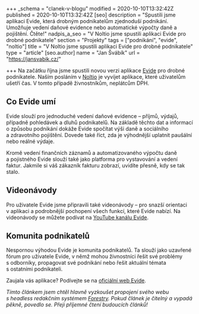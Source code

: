 +++
_schema = "clanek-v-blogu"
modified = 2020-10-10T13:32:42Z
published = 2020-10-10T13:32:42Z
[seo]
description = "Spustili jsme aplikaci Evide, která drobným podnikatelům zjednoduší podnikání. Umožňuje vedení daňové evidence nebo automatické výpočty daně a pojištění. Čtěte!"
nadpis_a_seo = "V Noltio jsme spustili aplikaci Evide pro drobné podnikatele"
section = "Projekty"
tags = ["podnikání", "evide", "noltio"]
title = "V Noltio jsme spustili aplikaci Evide pro drobné podnikatele"
type = "article"
[seo.author]
name = "Jan Švábík"
url = "https://jansvabik.cz/"

+++
Na začátku října jsme spustili novou verzi aplikace [Evide](https://evide.cz/) pro drobné podnikatele. Naším posláním v [Noltio](https://noltio.com/) je vyvíjet aplikace, které uživatelům ušetří čas. V tomto případě živnostníkům, neplátcům DPH.

## Co Evide umí

Evide slouží pro jednoduché vedení daňové evidence – příjmů, výdajů, případně pohledávek a dluhů podnikatelů. Na základě těchto dat a informací o způsobu podnikání dokáže Evide spočítat výši daně a sociálního a zdravotního pojištění. Dovede také říct, zda je výhodnější uplatnit paušální nebo reálné výdaje.

Kromě vedení finančních záznamů a automatizovaného výpočtu daně a pojistného Evide slouží také jako platforma pro vystavování a vedení faktur. Jakmile si váš zákazník fakturu zobrazí, uvidíte přesně, kdy se tak stalo.

## Videonávody

Pro uživatele Evide jsme připravili také videonávody – pro snazší orientaci v aplikaci a podrobnější pochopení všech funkcí, které Evide nabízí. Na videonávody se můžete podívat na [YouTube kanálu Evide](https://www.youtube.com/channel/UCHyurXjQogREIfkKOVdRHKA).

## Komunita podnikatelů

Nespornou výhodou Evide je komunita podnikatelů. Ta slouží jako uzavřené fórum pro uživatele Evide, v němž mohou živnostníci řešit své problémy s odborníky, propagovat své podnikání nebo řešit aktuální témata s ostatními podnikateli.

Zaujala vás aplikace? Podívejte se na [oficiální web Evide](https://evide.cz/).

_Tímto článkem jsem chtěl hlavně vyzkoušet propojení svého webu s headless redakčním systémem_ [_Forestry_](https://forestry.io/)_. Pokud článek je čitelný a vypadá pěkně, povedlo se. Přeji příjemné čtení budoucích článků!_